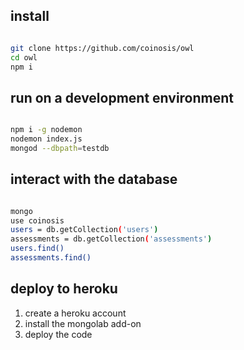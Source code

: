 ## install

```bash

git clone https://github.com/coinosis/owl
cd owl
npm i

```

## run on a development environment

```bash

npm i -g nodemon
nodemon index.js
mongod --dbpath=testdb

```

## interact with the database

```bash

mongo
use coinosis
users = db.getCollection('users')
assessments = db.getCollection('assessments')
users.find()
assessments.find()

```

## deploy to heroku

1. create a heroku account
2. install the mongolab add-on
3. deploy the code
